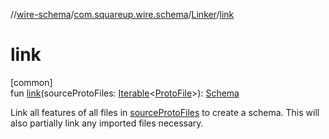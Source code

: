 //[wire-schema](../../../index.md)/[com.squareup.wire.schema](../index.md)/[Linker](index.md)/[link](link.md)

# link

[common]\
fun [link](link.md)(sourceProtoFiles: [Iterable](https://kotlinlang.org/api/latest/jvm/stdlib/kotlin.collections/-iterable/index.html)&lt;[ProtoFile](../-proto-file/index.md)&gt;): [Schema](../-schema/index.md)

Link all features of all files in [sourceProtoFiles](link.md) to create a schema. This will also partially link any imported files necessary.
